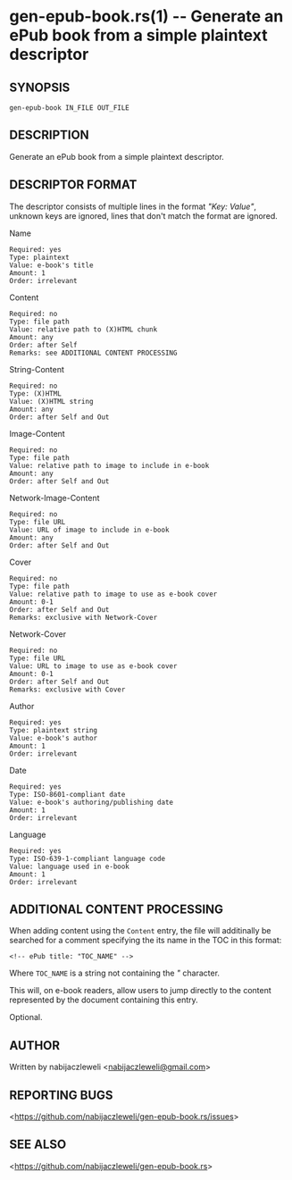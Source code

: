 gen-epub-book.rs(1) -- Generate an ePub book from a simple plaintext descriptor
===============================================================================

## SYNOPSIS

`gen-epub-book IN_FILE OUT_FILE`

## DESCRIPTION

Generate an ePub book from a simple plaintext descriptor.

## DESCRIPTOR FORMAT

The descriptor consists of multiple lines in the format *"Key: Value"*, unknown
keys are ignored, lines that don't match the format are ignored.

  Name

    Required: yes
    Type: plaintext
    Value: e-book's title
    Amount: 1
    Order: irrelevant

  Content

    Required: no
    Type: file path
    Value: relative path to (X)HTML chunk
    Amount: any
    Order: after Self
    Remarks: see ADDITIONAL CONTENT PROCESSING

  String-Content

    Required: no
    Type: (X)HTML
    Value: (X)HTML string
    Amount: any
    Order: after Self and Out

  Image-Content

    Required: no
    Type: file path
    Value: relative path to image to include in e-book
    Amount: any
    Order: after Self and Out

  Network-Image-Content

    Required: no
    Type: file URL
    Value: URL of image to include in e-book
    Amount: any
    Order: after Self and Out

  Cover

    Required: no
    Type: file path
    Value: relative path to image to use as e-book cover
    Amount: 0-1
    Order: after Self and Out
    Remarks: exclusive with Network-Cover

  Network-Cover

    Required: no
    Type: file URL
    Value: URL to image to use as e-book cover
    Amount: 0-1
    Order: after Self and Out
    Remarks: exclusive with Cover

  Author

    Required: yes
    Type: plaintext string
    Value: e-book's author
    Amount: 1
    Order: irrelevant

  Date

    Required: yes
    Type: ISO-8601-compliant date
    Value: e-book's authoring/publishing date
    Amount: 1
    Order: irrelevant

  Language

    Required: yes
    Type: ISO-639-1-compliant language code
    Value: language used in e-book
    Amount: 1
    Order: irrelevant

## ADDITIONAL CONTENT PROCESSING

When adding content using the `Content` entry, the file will additinally be
searched for a comment specifying the its name in the TOC in this format:

    <!-- ePub title: "TOC_NAME" -->

Where `TOC_NAME` is a string not containing the *"* character.

This will, on e-book readers, allow users to jump directly to the content
represented by the document containing this entry.

Optional.

## AUTHOR

Written by nabijaczleweli &lt;<nabijaczleweli@gmail.com>&gt;

## REPORTING BUGS

&lt;<https://github.com/nabijaczleweli/gen-epub-book.rs/issues>&gt;

## SEE ALSO

&lt;<https://github.com/nabijaczleweli/gen-epub-book.rs>&gt;
